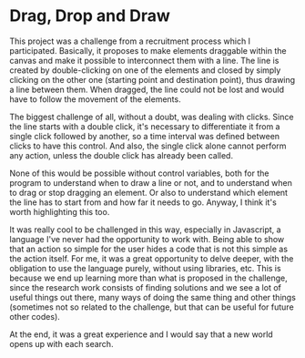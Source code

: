 # Drag, Drop and Draw

This project was a challenge from a recruitment process which I participated. Basically, it proposes to make elements draggable within the canvas and make it possible to interconnect them with a line. The line is created by double-clicking on one of the elements and closed by simply clicking on the other one (starting point and destination point), thus drawing a line between them. When dragged, the line could not be lost and would have to follow the movement of the elements.

The biggest challenge of all, without a doubt, was dealing with clicks. Since the line starts with a double click, it's necessary to differentiate it from a single click followed by another, so a time interval was defined between clicks to have this control. And also, the single click alone cannot perform any action, unless the double click has already been called.

None of this would be possible without control variables, both for the program to understand when to draw a line or not, and to understand when to drag or stop dragging an element. Or also to understand which element the line has to start from and how far it needs to go. Anyway, I think it's worth highlighting this too.

It was really cool to be challenged in this way, especially in Javascript, a language I've never had the opportunity to work with. Being able to show that an action so simple for the user hides a code that is not this simple as the action itself. For me, it was a great opportunity to delve deeper, with the obligation to use the language purely, without using libraries, etc. This is because we end up learning more than what is proposed in the challenge, since the research work consists of finding solutions and we see a lot of useful things out there, many ways of doing the same thing and other things (sometimes not so related to the challenge, but that can be useful for future other codes).

At the end, it was a great experience and I would say that a new world opens up with each search.